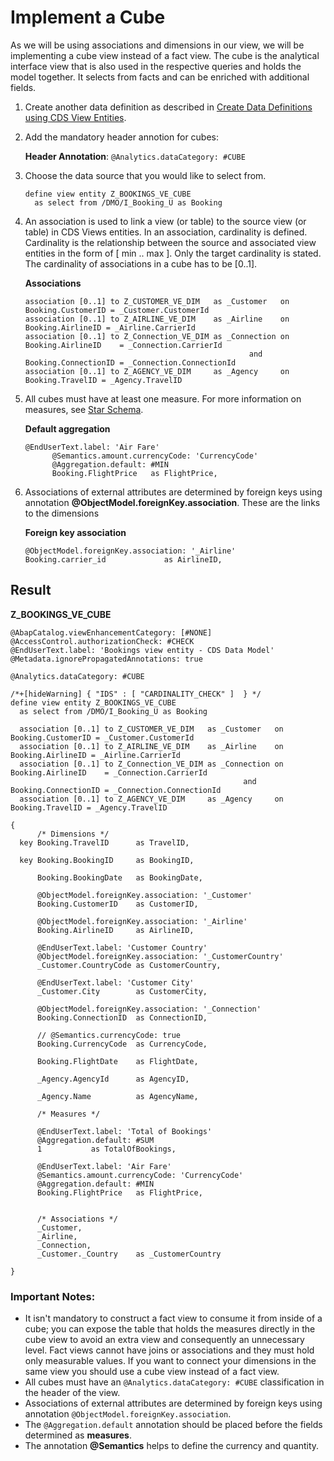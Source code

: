 <!-- loio4e4b646c8eba466a8238007869a7ae41 -->

# Implement a Cube

As we will be using associations and dimensions in our view, we will be implementing a cube view instead of a fact view. The cube is the analytical interface view that is also used in the respective queries and holds the model together. It selects from facts and can be enriched with additional fields.

1.  Create another data definition as described in [Create Data Definitions using CDS View Entities](Create_Data_Definitions_using_CDS_View_Entities_c5f4dc1.md).
2.  Add the mandatory header annotion for cubes:

    **Header Annotation**: `@Analytics.dataCategory: #CUBE`

3.  Choose the data source that you would like to select from.

    ```lang-abap
    define view entity Z_BOOKINGS_VE_CUBE
      as select from /DMO/I_Booking_U as Booking
    ```

4.  An association is used to link a view \(or table\) to the source view \(or table\) in CDS Views entities. In an association, cardinality is defined. Cardinality is the relationship between the source and associated view entities in the form of \[ min .. max \]. Only the target cardinality is stated. The cardinality of associations in a cube has to be \[0..1\].

    **Associations**

    ```lang-abap
    association [0..1] to Z_CUSTOMER_VE_DIM   as _Customer   on  Booking.CustomerID = _Customer.CustomerId
    association [0..1] to Z_AIRLINE_VE_DIM    as _Airline    on  Booking.AirlineID = _Airline.CarrierId
    association [0..1] to Z_Connection_VE_DIM as _Connection on  Booking.AirlineID    = _Connection.CarrierId
                                                      and Booking.ConnectionID = _Connection.ConnectionId
    association [0..1] to Z_AGENCY_VE_DIM     as _Agency     on  Booking.TravelID = _Agency.TravelID
    ```

5.  All cubes must have at least one measure. For more information on measures, see [Star Schema](Star_Schema_483cc06.md).

    **Default aggregation**

    ```lang-abap
    @EndUserText.label: 'Air Fare'
          @Semantics.amount.currencyCode: 'CurrencyCode'
          @Aggregation.default: #MIN
          Booking.FlightPrice   as FlightPrice,
    ```

6.  Associations of external attributes are determined by foreign keys using annotation **@ObjectModel.foreignKey.association**. These are the links to the dimensions

    **Foreign key association**

    ```lang-abap
    @ObjectModel.foreignKey.association: '_Airline'
    Booking.carrier_id             as AirlineID,
    ```




<a name="loio4e4b646c8eba466a8238007869a7ae41__section_npv_lbc_q4b"/>

## Result

**Z\_BOOKINGS\_VE\_CUBE**

```lang-abap
@AbapCatalog.viewEnhancementCategory: [#NONE]
@AccessControl.authorizationCheck: #CHECK
@EndUserText.label: 'Bookings view entity - CDS Data Model'
@Metadata.ignorePropagatedAnnotations: true
 
@Analytics.dataCategory: #CUBE
 
/*+[hideWarning] { "IDS" : [ "CARDINALITY_CHECK" ]  } */
define view entity Z_BOOKINGS_VE_CUBE
  as select from /DMO/I_Booking_U as Booking
 
  association [0..1] to Z_CUSTOMER_VE_DIM   as _Customer   on  Booking.CustomerID = _Customer.CustomerId
  association [0..1] to Z_AIRLINE_VE_DIM    as _Airline    on  Booking.AirlineID = _Airline.CarrierId
  association [0..1] to Z_Connection_VE_DIM as _Connection on  Booking.AirlineID    = _Connection.CarrierId
                                                    and Booking.ConnectionID = _Connection.ConnectionId
  association [0..1] to Z_AGENCY_VE_DIM     as _Agency     on  Booking.TravelID = _Agency.TravelID
 
{
      /* Dimensions */
  key Booking.TravelID      as TravelID,
 
  key Booking.BookingID     as BookingID,
 
      Booking.BookingDate   as BookingDate,
 
      @ObjectModel.foreignKey.association: '_Customer'
      Booking.CustomerID    as CustomerID,
 
      @ObjectModel.foreignKey.association: '_Airline'
      Booking.AirlineID     as AirlineID,
 
      @EndUserText.label: 'Customer Country'
      @ObjectModel.foreignKey.association: '_CustomerCountry'
      _Customer.CountryCode as CustomerCountry,
 
      @EndUserText.label: 'Customer City'
      _Customer.City        as CustomerCity,
 
      @ObjectModel.foreignKey.association: '_Connection'
      Booking.ConnectionID  as ConnectionID,
 
      // @Semantics.currencyCode: true
      Booking.CurrencyCode  as CurrencyCode,
 
      Booking.FlightDate    as FlightDate,
 
      _Agency.AgencyId      as AgencyID,
 
      _Agency.Name          as AgencyName,
 
      /* Measures */
 
      @EndUserText.label: 'Total of Bookings'
      @Aggregation.default: #SUM
      1           as TotalOfBookings,

      @EndUserText.label: 'Air Fare'
      @Semantics.amount.currencyCode: 'CurrencyCode'
      @Aggregation.default: #MIN
      Booking.FlightPrice   as FlightPrice,
 
 
      /* Associations */
      _Customer,
      _Airline,
      _Connection,
      _Customer._Country    as _CustomerCountry
 
}
```



### Important Notes:

-   It isn't mandatory to construct a fact view to consume it from inside of a cube; you can expose the table that holds the measures directly in the cube view to avoid an extra view and consequently an unnecessary level. Fact views cannot have joins or associations and they must hold only measurable values. If you want to connect your dimensions in the same view you should use a cube view instead of a fact view.
-   All cubes must have an `@Analytics.dataCategory: #CUBE` classification in the header of the view.
-   Associations of external attributes are determined by foreign keys using annotation `@ObjectModel.foreignKey.association`.
-   The `@Aggregation.default` annotation should be placed before the fields determined as **measures**.
-   The annotation **@Semantics** helps to define the currency and quantity.


